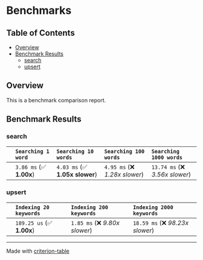 # Benchmarks

## Table of Contents

- [Overview](#overview)
- [Benchmark Results](#benchmark-results)
    - [search](#search)
    - [upsert](#upsert)

## Overview

This is a benchmark comparison report.

## Benchmark Results

### search

|        | `Searching 1 word`          | `Searching 10 words`           | `Searching 100 words`          | `Searching 1000 words`           |
|:-------|:----------------------------|:-------------------------------|:-------------------------------|:-------------------------------- |
|        | `3.86 ms` (✅ **1.00x**)     | `4.03 ms` (✅ **1.05x slower**) | `4.95 ms` (❌ *1.28x slower*)   | `13.74 ms` (❌ *3.56x slower*)    |

### upsert

|        | `Indexing 20 keywords`          | `Indexing 200 keywords`          | `Indexing 2000 keywords`           |
|:-------|:--------------------------------|:---------------------------------|:---------------------------------- |
|        | `189.25 us` (✅ **1.00x**)       | `1.85 ms` (❌ *9.80x slower*)     | `18.59 ms` (❌ *98.23x slower*)     |

---
Made with [criterion-table](https://github.com/nu11ptr/criterion-table)

